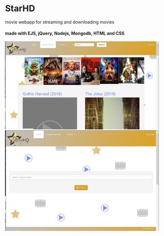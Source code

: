 # StarHD
movie webapp
for streaming and downloading movies
#### made with EJS, jQuery, Nodejs, Mongodb, HTML and CSS
![Image](STAR1.jpg)
![Image](STAR2.jpg)
